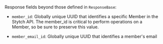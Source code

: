 Response fields beyond those defined in `ResponseBase`:

- `member_id`: Globally unique UUID that identifies a specific Member in the Stytch API. The member_id is critical to perform operations on a Member, so be sure to preserve this value.

- `member_email_id`: Globally unique UUID that identifies a member's email
